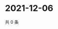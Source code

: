 # 2021-12-06

共 0 条

<!-- BEGIN WEIBO -->
<!-- 最后更新时间 Mon Dec 06 2021 01:19:21 GMT+0800 (China Standard Time) -->

<!-- END WEIBO -->

